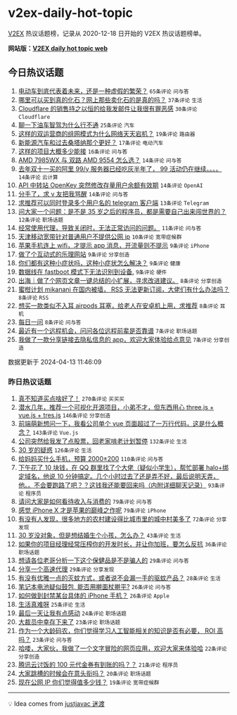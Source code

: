 # v2ex-daily-hot-topic

[V2EX](https://www.v2ex.com/) 热议话题榜，记录从 2020-12-18 日开始的 V2EX 热议话题榜单。

**网站版：[V2EX daily hot topic web](https://boojack.github.io/v2ex-daily-hot-topic-web/)**

## 今日热议话题

<!-- TODAY BEGIN -->

1. [电动车到底代表着未来，还是一种虚假的繁荣？](https://www.v2ex.com/t/1032119) `65条评论` `问与答`
1. [哪里可以买到真的化石？网上那些卖化石的是真的吗？](https://www.v2ex.com/t/1032145) `37条评论` `生活`
1. [Cloudflare 的销售持之以恒的给我发邮件让我很有罪恶感](https://www.v2ex.com/t/1032125) `30条评论` `Cloudflare`
1. [聊一下油车智驾为什么行不通](https://www.v2ex.com/t/1032160) `25条评论` `汽车`
1. [这样的双运营商的组网模式为什么网络天天宕机？](https://www.v2ex.com/t/1032194) `19条评论` `路由器`
1. [新能源汽车和过去桑塔纳那个更好？](https://www.v2ex.com/t/1032117) `17条评论` `电动汽车`
1. [这样的项目大概多少能接](https://www.v2ex.com/t/1032188) `16条评论` `问与答`
1. [AMD 7985WX 与 双路 AMD 9554 怎么选？](https://www.v2ex.com/t/1032174) `14条评论` `问与答`
1. [去年双十一买的阿里 99/y 服务器已经吃灰半年了， 99 活动仍在继续。。。。](https://www.v2ex.com/t/1032149) `14条评论` `云计算`
1. [API 中转站 OpenKey 突然修改存量用户余额有效期](https://www.v2ex.com/t/1032122) `14条评论` `OpenAI`
1. [分手了，求 v 友把我骂醒](https://www.v2ex.com/t/1032132) `14条评论` `问与答`
1. [求推荐可以同时登录多个用户名的 telegram 客户端](https://www.v2ex.com/t/1032154) `13条评论` `Telegram`
1. [问大家一个问题：是不是 35 岁之后的程序员，都是需要自己出来闯世界的？](https://www.v2ex.com/t/1032128) `12条评论` `职场话题`
1. [经常使用代理，导致关闭时，无法正常访问的问题。](https://www.v2ex.com/t/1032153) `11条评论` `问与答`
1. [天津移动宽带针对普通用户不提供公网 ip](https://www.v2ex.com/t/1032205) `10条评论` `宽带症候群`
1. [苹果手机连上 wifi，才提示 app 消息，开流量则不提示](https://www.v2ex.com/t/1032158) `9条评论` `iPhone`
1. [做了个互动式的乐理网站](https://www.v2ex.com/t/1032155) `9条评论` `分享创造`
1. [你们都有这种小症状吗，这种小症状怎么解决？](https://www.v2ex.com/t/1032142) `9条评论` `健康`
1. [数据线在 fastboot 模式下无法识别到设备.](https://www.v2ex.com/t/1032140) `9条评论` `硬件`
1. [出海｜做了个网页文章一键总结的小扩展，寻求改进建议。](https://www.v2ex.com/t/1032200) `8条评论` `分享创造`
1. [蜜柑计划 mikanani 在国内被墙， RSS 无法更新订阅，大佬们有什么办法吗？](https://www.v2ex.com/t/1032180) `8条评论` `RSS`
1. [想买一款类似不入耳 airpods 耳塞，给老人在安卓机上用，求推荐](https://www.v2ex.com/t/1032159) `8条评论` `耳机`
1. [每日一问](https://www.v2ex.com/t/1032124) `8条评论` `问与答`
1. [最近有一个远程机会，问问各位远程前辈是否靠谱](https://www.v2ex.com/t/1032213) `7条评论` `职场话题`
1. [我做了一款分享链接去隐私信息的 app，欢迎大家体验给点意见](https://www.v2ex.com/t/1032197) `7条评论` `分享创造`

数据更新于 2024-04-13 11:46:09

<!-- TODAY END -->

### 昨日热议话题

<!-- YESTERDAY BEGIN -->

1. [真不知道买点啥好了！](https://www.v2ex.com/t/1031815) `270条评论` `买买买`
1. [潜水几年，推荐一个可视化开源项目，小弟不才，但东西用心 three.js + vue.js + tres.js](https://www.v2ex.com/t/1031827) `146条评论` `分享创造`
1. [前端萌新想问一下，我看公司单个 vue 页面超过了一万行代码，这是什么概念？](https://www.v2ex.com/t/1031826) `143条评论` `Vue.js`
1. [公司突然给我发了点股票，回老家啃老计划暂停](https://www.v2ex.com/t/1031908) `132条评论` `生活`
1. [30 岁的疑惑](https://www.v2ex.com/t/1031820) `126条评论` `生活`
1. [给妈妈买什么手机，预算 2000±200](https://www.v2ex.com/t/1031819) `110条评论` `问与答`
1. [下午花了 10 块钱，在 QQ 群里找了个大佬（疑似小学生），帮忙部署 halo+绑定域名，他说 10 分钟搞定。几个小时过去了还是弄不好，最后说明天弄，他。。不会要跑路了吧？？这钱我还能要回来吗（内附详细聊天记录）](https://www.v2ex.com/t/1032006) `93条评论` `程序员`
1. [请问大家是如何看待收入与消费的](https://www.v2ex.com/t/1031963) `79条评论` `问与答`
1. [感觉 iPhone X 才是苹果的巅峰之作呢](https://www.v2ex.com/t/1031835) `79条评论` `iPhone`
1. [有没有人发现，很多地方的农村建设得比城市里的城中村美多了](https://www.v2ex.com/t/1031890) `72条评论` `分享发现`
1. [30 岁没对象，但是想结婚生个小孩，怎么办？](https://www.v2ex.com/t/1032017) `43条评论` `生活`
1. [如果你的项目经理经常压榨你的开发时长，并让你加班，要怎么反抗](https://www.v2ex.com/t/1032012) `36条评论` `职场话题`
1. [想请各位老哥分析一下这个保健品是不是骗人的](https://www.v2ex.com/t/1031973) `29条评论` `问与答`
1. [分享一个高速代理](https://www.v2ex.com/t/1031954) `29条评论` `分享发现`
1. [有没有优雅一点的灭蚊方式，或者说不会漏一手的驱蚊产品？](https://www.v2ex.com/t/1031947) `28条评论` `生活`
1. [笔记本电池疑似鼓包, 能否用擀面杖擀平?](https://www.v2ex.com/t/1032055) `26条评论` `问与答`
1. [如何做到封禁某台具体的 iPhone 手机？](https://www.v2ex.com/t/1032044) `26条评论` `Apple`
1. [生活真难呀](https://www.v2ex.com/t/1032014) `25条评论` `生活`
1. [最后一天让我有点感动](https://www.v2ex.com/t/1031985) `24条评论` `职场话题`
1. [大裁员中幸存下来了](https://www.v2ex.com/t/1031849) `23条评论` `职场话题`
1. [作为一个大龄码农，你们觉得学习人工智能相关的知识是否有必要， ROI 高吗？](https://www.v2ex.com/t/1031816) `23条评论` `问与答`
1. [哈喽，大家伙，我做了一个文字冒险的网页应用，欢迎大家来体验哈](https://www.v2ex.com/t/1032008) `22条评论` `分享创造`
1. [腾讯云讨饭的 100 元代金券有到账的吗？？](https://www.v2ex.com/t/1031894) `21条评论` `程序员`
1. [大家跳槽的时候会在意头衔吗？](https://www.v2ex.com/t/1031853) `20条评论` `职场话题`
1. [现在公网 IP 你们觉得值多少钱？](https://www.v2ex.com/t/1032041) `19条评论` `宽带症候群`

<!-- YESTERDAY END -->

---

💡 Idea comes from [justjavac 迷渡](https://github.com/justjavac/)
